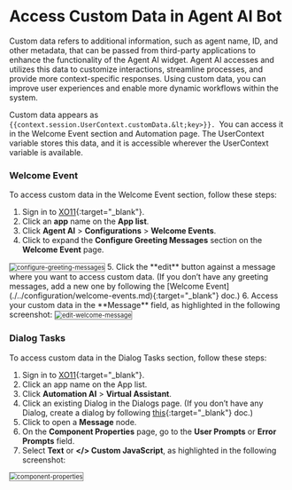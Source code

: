 # Access Custom Data in Agent AI Bot

Custom data refers to additional information, such as agent name, ID, and other metadata, that can be passed from third-party applications to enhance the functionality of the Agent AI widget. Agent AI accesses and utilizes this data to customize interactions, streamline processes, and provide more context-specific responses. Using custom data, you can improve user experiences and enable more dynamic workflows within the system.

Custom data appears as `{{context.session.UserContext.customData.&lt;key>}}. `You can access it in the Welcome Event section and Automation page. The UserContext variable stores this data, and it is accessible wherever the UserContext variable is available.

### **Welcome Event**

To access custom data in the Welcome Event section, follow these steps:

1. Sign in to [XO11](https://platform.kore.ai/){:target="_blank"}.
2. Click an **app** name on the **App list**.
3. Click **Agent AI** > **Configurations** > **Welcome Events**.
4. Click to expand the **Configure Greeting Messages** section on the **Welcome Event** page.  
<img src="../access-custom-data-images/configure-greeting-messages.png" alt="configure-greeting-messages" title="configure-greeting-messages" style="border: 1px solid gray; zoom:80%;">  
5. Click the **edit** button against a message where you want to access custom data. (If you don’t have any greeting messages, add a new one by following the [Welcome Event](./../configuration/welcome-events.md){:target="_blank"} doc.)
6. Access your custom data in the **Message** field, as highlighted in the following screenshot:  
<img src="../access-custom-data-images/edit-welcome-message.png" alt="edit-welcome-message" title="edit-welcome-message" style="border: 1px solid gray; zoom:80%;">

### **Dialog Tasks**

To access custom data in the Dialog Tasks section, follow these steps:

1. Sign in to [XO11](https://platform.kore.ai/){:target="_blank"}.
2. Click an app name on the App list.
3. Click **Automation AI** > **Virtual Assistant**.
4. Click an existing Dialog in the Dialogs page. (If you don’t have any Dialog, create a dialog by following [this](./../../automation/use-cases/dialogs/using-the-dialog-builder-tool.md/#create-a-dialog-task){:target="_blank"} doc.)
5. Click to open a **Message** node.
6. On the **Component Properties** page, go to the **User Prompts** or **Error Prompts** field.
7. Select **Text** or **&lt;/> Custom JavaScript**, as highlighted in the following screenshot:  
<img src="../access-custom-data-images/component-properties.png" alt="component-properties" title="component-properties" style="border: 1px solid gray; zoom:80%;">
